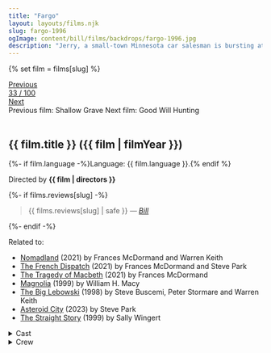 ```yaml
---
title: "Fargo"
layout: layouts/films.njk
slug: fargo-1996
ogImage: content/bill/films/backdrops/fargo-1996.jpg
description: "Jerry, a small-town Minnesota car salesman is bursting at the seams with debt... but he's got a plan. He's going to hire two thugs to kidnap his wife in a scheme to collect a hefty ransom from his wealthy father-in-law. It's going to be a snap and nobody's going to get hurt... until people start dying. Enter Police Chief Marge, a coffee-drinking, parka-wearing - and extremely pregnant - investigator who'll stop at nothing to get her man. And if you think her small-time investigative skills will give the crooks a run for their ransom... you betcha!"
---
```


{% set film = films[slug] %}

<nav class="films">
  <div class="prev">
    <a href="../shallow-grave-1994"><i class="fa-solid fa-chevron-left fa-xs"></i> Previous</a>
  </div>
  <div>
    <a class="simple" href="../">33 / 100</a>
  </div>
  <div class="next">
    <a href="../good-will-hunting-1997">Next <i class="fa-solid fa-chevron-right fa-xs"></i></a>
  </div>
  <div class="hint">
    <span class="prev-hint">
      <span class="sr-only">Previous film:</span>
      Shallow Grave
    </span>
    <span class="next-hint">
      <span class="sr-only">Next film:</span>
      Good Will Hunting
    </span>
  </div>
</nav>

<article class="film slug-fargo-1996">
  <div class="backdrop-and-poster">
    <img class="poster" src="../films/posters/{{ slug }}.jpg" alt="">
    <img class="backdrop" src="../films/backdrops/{{ slug }}.jpg" alt="">
  </div>

  <h1>{{ film.title }} ({{ film | filmYear }})</h1>

  <p>
    {%- if film.language -%}Language: {{ film.language }}.{% endif %}
    
  </p>

  <p class="director">
    Directed by <strong>{{ film | directors }}</strong>
  </p>

  {%- if films.reviews[slug] -%}
    <blockquote> 
      {{ films.reviews[slug] | safe }} <em>—&nbsp;<a href="/bill">Bill</a></em>
    </blockquote> 
  {%- endif -%}

  <p class="related-films">Related to:</p>
  <ul class="related-films">
  <li><a href="../nomadland-2021">Nomadland</a> (2021) by Frances McDormand and Warren Keith</li>
<li><a href="../the-french-dispatch-2021">The French Dispatch</a> (2021) by Frances McDormand and Steve Park</li>
<li><a href="../the-tragedy-of-macbeth-2021">The Tragedy of Macbeth</a> (2021) by Frances McDormand</li>
<li><a href="../magnolia-1999">Magnolia</a> (1999) by William H. Macy</li>
<li><a href="../the-big-lebowski-1998">The Big Lebowski</a> (1998) by Steve Buscemi, Peter Stormare and Warren Keith</li>
<li><a href="../asteroid-city-2023">Asteroid City</a> (2023) by Steve Park</li>
<li><a href="../the-straight-story-1999">The Straight Story</a> (1999) by Sally Wingert</li>
  </ul>

  <section class="film-detail">
    <div>
      <details>
        <summary>
          <i class="fa-solid fa-masks-theater"></i>
          Cast
        </summary>
        <ul>
          {%- for cast in film.credits.cast -%}
            <li>
              {{ cast.name }} as <em>{{ cast.character }}</em>
            </li>
          {%- endfor -%}
        </ul>
      </details>
      <details>
        <summary>
          <i class="fa-solid fa-clapperboard"></i>
          Crew
        </summary>
        <ul>
          {%- for crew in film.credits.crew -%}
            <li>
              {{ crew.name }} &mdash; <em>{{ crew.job }}</em>
            </li>
          {%- endfor -%}
        </ul>
      </details>
    </div>
  </section>
</article>
